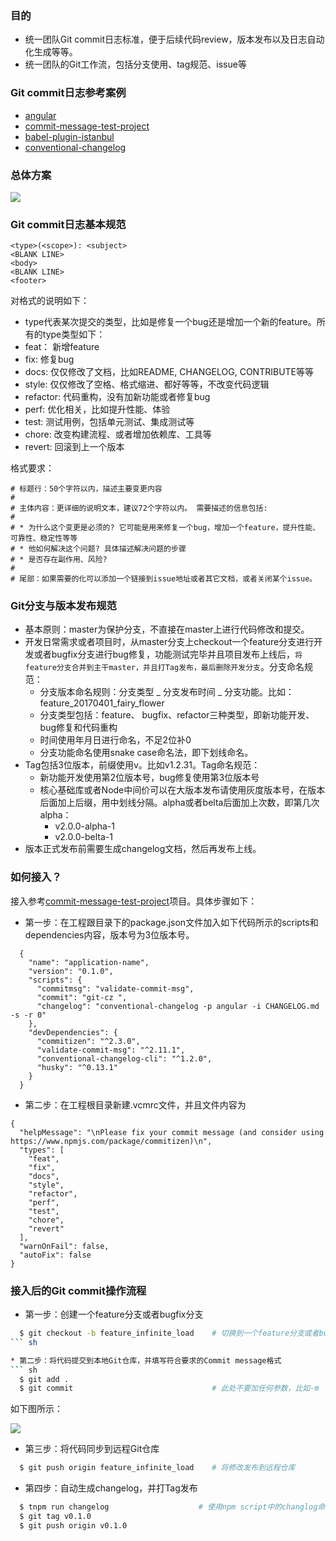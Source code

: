 ### 目的
* 统一团队Git commit日志标准，便于后续代码review，版本发布以及日志自动化生成等等。
* 统一团队的Git工作流，包括分支使用、tag规范、issue等

### Git commit日志参考案例
  * [angular](https://github.com/angular/angular)
  * [commit-message-test-project](https://github.com/cpselvis/commit-message-test-project)
  * [babel-plugin-istanbul](https://github.com/istanbuljs/babel-plugin-istanbul)
  * [conventional-changelog](https://github.com/conventional-changelog/conventional-changelog)

### 总体方案

![](http://images2015.cnblogs.com/blog/1030776/201703/1030776-20170304152156235-891182085.png)


### Git commit日志基本规范
```
<type>(<scope>): <subject>
<BLANK LINE>
<body>
<BLANK LINE>
<footer>
```

对格式的说明如下：

* type代表某次提交的类型，比如是修复一个bug还是增加一个新的feature。所有的type类型如下：
* feat： 新增feature
* fix: 修复bug
* docs: 仅仅修改了文档，比如README, CHANGELOG, CONTRIBUTE等等
* style: 仅仅修改了空格、格式缩进、都好等等，不改变代码逻辑
* refactor: 代码重构，没有加新功能或者修复bug
* perf: 优化相关，比如提升性能、体验
* test: 测试用例，包括单元测试、集成测试等
* chore: 改变构建流程、或者增加依赖库、工具等
* revert: 回滚到上一个版本

格式要求：
```
# 标题行：50个字符以内，描述主要变更内容
#
# 主体内容：更详细的说明文本，建议72个字符以内。 需要描述的信息包括:
#
# * 为什么这个变更是必须的? 它可能是用来修复一个bug，增加一个feature，提升性能、可靠性、稳定性等等
# * 他如何解决这个问题? 具体描述解决问题的步骤
# * 是否存在副作用、风险? 
#
# 尾部：如果需要的化可以添加一个链接到issue地址或者其它文档，或者关闭某个issue。
```

### Git分支与版本发布规范
* 基本原则：master为保护分支，不直接在master上进行代码修改和提交。
* 开发日常需求或者项目时，从master分支上checkout一个feature分支进行开发或者bugfix分支进行bug修复，功能测试完毕并且项目发布上线后，`将feature分支合并到主干master，并且打Tag发布，最后删除开发分支`。分支命名规范：
    * 分支版本命名规则：分支类型 _ 分支发布时间 _ 分支功能。比如：feature_20170401_fairy_flower
    * 分支类型包括：feature、 bugfix、refactor三种类型，即新功能开发、bug修复和代码重构
    * 时间使用年月日进行命名，不足2位补0
    * 分支功能命名使用snake case命名法，即下划线命名。
* Tag包括3位版本，前缀使用v。比如v1.2.31。Tag命名规范：
    * 新功能开发使用第2位版本号，bug修复使用第3位版本号
    * 核心基础库或者Node中间价可以在大版本发布请使用灰度版本号，在版本后面加上后缀，用中划线分隔。alpha或者belta后面加上次数，即第几次alpha：
        * v2.0.0-alpha-1 
        * v2.0.0-belta-1
* 版本正式发布前需要生成changelog文档，然后再发布上线。

### 如何接入？
接入参考[commit-message-test-project](https://github.com/cpselvis/commit-message-test-project)项目。具体步骤如下：

* 第一步：在工程跟目录下的package.json文件加入如下代码所示的scripts和dependencies内容，版本号为3位版本号。

``` 
  {
    "name": "application-name",
    "version": "0.1.0",
    "scripts": {
      "commitmsg": "validate-commit-msg",
      "commit": "git-cz ",
      "changelog": "conventional-changelog -p angular -i CHANGELOG.md -s -r 0"
    },
    "devDependencies": {
      "commitizen": "^2.3.0",
      "validate-commit-msg": "^2.11.1",
      "conventional-changelog-cli": "^1.2.0",
      "husky": "^0.13.1"
    }
  }
```


* 第二步：在工程根目录新建.vcmrc文件，并且文件内容为

``` 
{
  "helpMessage": "\nPlease fix your commit message (and consider using https://www.npmjs.com/package/commitizen)\n",
  "types": [
    "feat",
    "fix",
    "docs",
    "style",
    "refactor",
    "perf",
    "test",
    "chore",
    "revert"
  ],
  "warnOnFail": false,
  "autoFix": false
}
```

### 接入后的Git commit操作流程
* 第一步：创建一个feature分支或者bugfix分支
``` sh
  $ git checkout -b feature_infinite_load    # 切换到一个feature分支或者bug fix分支
``` sh

* 第二步：将代码提交到本地Git仓库，并填写符合要求的Commit message格式
``` sh
  $ git add .                                
  $ git commit                               # 此处不要加任何参数，比如-m
``` 

  如下图所示：

![](http://images2015.cnblogs.com/blog/1030776/201703/1030776-20170304153136563-2126734467.png)



* 第三步：将代码同步到远程Git仓库
``` sh
  $ git push origin feature_infinite_load    # 将修改发布到远程仓库 
```
* 第四步：自动生成changelog，并打Tag发布
``` sh
  $ tnpm run changelog                    # 使用npm script中的changlog命令直接从git元数据生成日志。
  $ git tag v0.1.0
  $ git push origin v0.1.0
```
